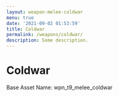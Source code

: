 ```yaml
---
layout: weapon-melee-coldwar
menu: true
date: '2021-09-02 01:53:59'
title: Coldwar
permalink: /weapons/coldwar/
description: Some description.
---
```


# Coldwar

Base Asset Name: wpn_t9_melee_coldwar